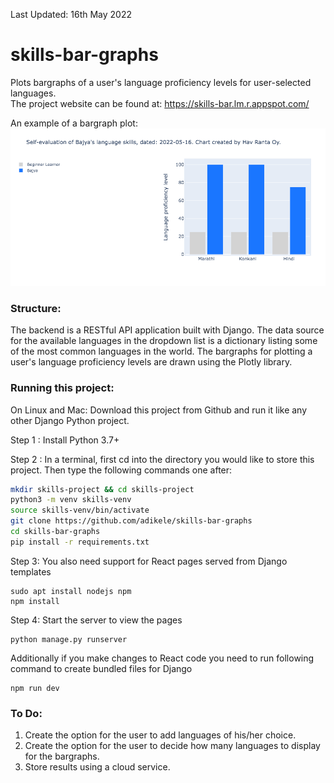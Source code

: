 Last Updated: 16th May 2022

# skills-bar-graphs
Plots bargraphs of a user's language proficiency levels for user-selected languages.<br/>
The project website can be found at: https://skills-bar.lm.r.appspot.com/

An example of a bargraph plot:
![An example of a bargraph plot](https://github.com/adikele/skills-bar-graphs/blob/master/SkillsBarsBajya.png)

### Structure:
The backend is a RESTful API application built with Django.
The data source for the available languages in the dropdown list is a dictionary listing some of the most common languages in the world.
The bargraphs for plotting a user's language proficiency levels are drawn using the Plotly library.


### Running this project:
On Linux and Mac: Download this project from Github and run it like any other Django Python project. 

Step 1 : Install Python 3.7+

Step 2 : In a terminal, first cd into the directory you would like to store this project. Then type the following commands one after:
```bash
mkdir skills-project && cd skills-project
python3 -m venv skills-venv
source skills-venv/bin/activate
git clone https://github.com/adikele/skills-bar-graphs
cd skills-bar-graphs
pip install -r requirements.txt
```
Step 3: You also need support for React pages served from Django templates
```
sudo apt install nodejs npm
npm install
```
Step 4: Start the server to view the pages
```
python manage.py runserver
```

Additionally if you make changes to React code you need to run following command to create bundled files for Django

```
npm run dev
```

### To Do: 
1. Create the option for the user to add languages of his/her choice.
2. Create the option for the user to decide how many languages to display for the bargraphs.
3. Store results using a cloud service.

